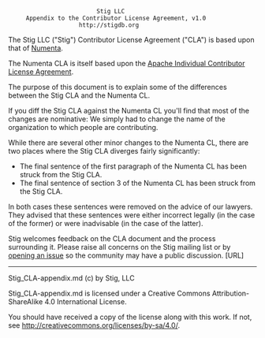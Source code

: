                             Stig LLC
         Appendix to the Contributor License Agreement, v1.0
                        http://stigdb.org

The Stig LLC ("Stig") Contributor License Agreement ("CLA") is based upon that of [Numenta](http://numenta.org/licenses/cl/numenta-cl.txt).

The Numenta CLA is itself based upon the [Apache Individual Contributor License Agreement](https://www.apache.org/licenses/icla.txt).

The purpose of this document is to explain some of the differences between the Stig CLA and the Numenta CL.

If you diff the Stig CLA against the Numenta CL you'll find that most of the changes are nominative: We simply had to change the name of the organization to which people are contributing.

While there are several other minor changes to the Numenta CL, there are two places where the Stig CLA diverges fairly significantly:

* The final sentence of the first paragraph of the Numenta CL has been struck from the Stig CLA.
* The final sentence of section 3 of the Numenta CL has been struck from the Stig CLA.

In both cases these sentences were removed on the advice of our lawyers. They advised that these sentences were either incorrect legally (in the case of the former) or were inadvisable (in the case of the latter).

Stig welcomes feedback on the CLA document and the process surrounding it. Please raise all concerns on the Stig mailing list or by [opening an issue](https://github.com/StigDB/stigdb/issues/new) so the community may have a public discussion. [URL]

-----

Stig_CLA-appendix.md (c) by Stig, LLC

Stig_CLA-appendix.md is licensed under a Creative Commons Attribution-ShareAlike 4.0 International License.

You should have received a copy of the license along with this work. If not, see <http://creativecommons.org/licenses/by-sa/4.0/>.
